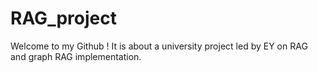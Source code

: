 # RAG_project
Welcome to my Github ! It is about a university project led by EY on RAG and graph RAG implementation.
